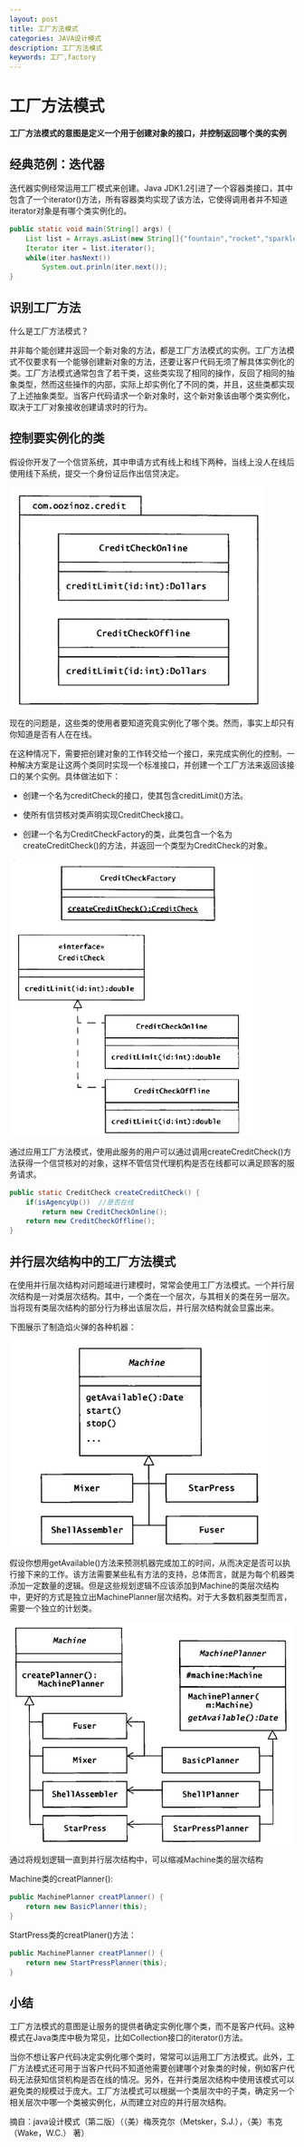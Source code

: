 ```yaml
---
layout: post
title: 工厂方法模式
categories: JAVA设计模式
description: 工厂方法模式
keywords: 工厂,factory
---
```


# 工厂方法模式

**工厂方法模式的意图是定义一个用于创建对象的接口，并控制返回哪个类的实例**
   
## 经典范例：迭代器

迭代器实例经常运用工厂模式来创建。Java JDK1.2引进了一个容器类接口，其中包含了一个iterator()方法，所有容器类均实现了该方法，它使得调用者并不知道iterator对象是有哪个类实例化的。

```java
public static void main(String[] args) {
	List list = Arrays.asList(new String[]{"fountain","rocket","sparkler"});
	Iterator iter = list.iterator();
	while(iter.hasNext()) 
		System.out.prinln(iter.next());
}
```

## 识别工厂方法

什么是工厂方法模式？

并非每个能创建并返回一个新对象的方法，都是工厂方法模式的实例。工厂方法模式不仅要求有一个能够创建新对象的方法，还要让客户代码无须了解具体实例化的类。工厂方法模式通常包含了若干类，这些类实现了相同的操作，反回了相同的抽象类型，然而这些操作的内部，实际上却实例化了不同的类，并且，这些类都实现了上述抽象类型。当客户代码请求一个新对象时，这个新对象该由哪个类实例化，取决于工厂对象接收创建请求时的行为。

## 控制要实例化的类

假设你开发了一个信贷系统，其中申请方式有线上和线下两种，当线上没人在线后使用线下系统，提交一个身份证后作出信贷决定。

![](/images/posts/design_pattern/factory-method_1.png)

现在的问题是，这些类的使用者要知道究竟实例化了哪个类。然而，事实上却只有你知道是否有人在在线。

在这种情况下，需要把创建对象的工作转交给一个接口，来完成实例化的控制。一种解决方案是让这两个类同时实现一个标准接口，并创建一个工厂方法来返回该接口的某个实例。具体做法如下：

   * 创建一个名为creditCheck的接口，使其包含creditLimit()方法。
    
   * 使所有信贷核对类声明实现CreditCheck接口。
   
   * 创建一个名为CreditCheckFactory的类，此类包含一个名为createCreditCheck()的方法，并返回一个类型为CreditCheck的对象。
   
![](/images/posts/design_pattern/factory-method_2.png)

通过应用工厂方法模式，使用此服务的用户可以通过调用createCreditCheck()方法获得一个信贷核对的对象，这样不管信贷代理机构是否在线都可以满足顾客的服务请求。

```java
public static CreditCheck createCreditCheck() {
	if(isAgencyUp())  //是否在线
		return new CreditCheckOnline();
	return new CreditCheckOffline();
}
```

## 并行层次结构中的工厂方法模式

在使用并行层次结构对问题域进行建模时，常常会使用工厂方法模式。一个并行层次结构是一对类层次结构。其中，一个类在一个层次，与其相关的类在另一层次。当将现有类层次结构的部分行为移出该层次后，并行层次结构就会显露出来。

下图展示了制造焰火弹的各种机器：

![](/images/posts/design_pattern/factory-method_3.png)

假设你想用getAvailable()方法来预测机器完成加工的时间，从而决定是否可以执行接下来的工作。该方法需要某些私有方法的支持，总体而言，就是为每个机器类添加一定数量的逻辑。但是这些规划逻辑不应该添加到Machine的类层次结构中，更好的方式是独立出MachinePlanner层次结构。对于大多数机器类型而言，需要一个独立的计划类。

![](/images/posts/design_pattern/factory-method_4.png)

通过将规划逻辑一直到并行层次结构中，可以缩减Machine类的层次结构

Machine类的creatPlanner():

```java
public MachinePlanner creatPlanner() {
	return new BasicPlanner(this);
}
```

StartPress类的creatPlaner()方法：

```java
public MachinePlanner creatPlanner() {
	return new StartPressPlanner(this);
}
```

## 小结

工厂方法模式的意图是让服务的提供者确定实例化哪个类，而不是客户代码。这种模式在Java类库中极为常见，比如Collection接口的iterator()方法。

当你不想让客户代码决定实例化哪个类时，常常可以运用工厂方法模式。此外，工厂方法模式还可用于当客户代码不知道他需要创建哪个对象类的时候，例如客户代码无法获知信贷机构是否在线的情况。另外，在并行类层次结构中使用该模式可以避免类的规模过于庞大。工厂方法模式可以根据一个类层次中的子类，确定另一个相关层次中哪一个类被实例化，从而建立对应的并行层次结构。



摘自：java设计模式（第二版）（（美）梅茨克尔（Metsker，S.J.），（美）韦克（Wake，W.C.） 著）

